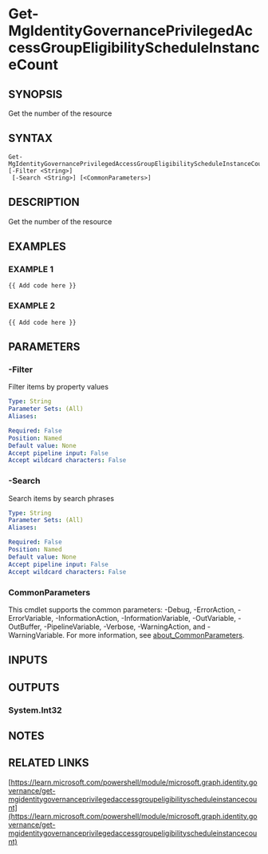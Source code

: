 ﻿---
external help file: Microsoft.Graph.Identity.Governance-help.xml
Module Name: Microsoft.Graph.Identity.Governance
online version: https://learn.microsoft.com/powershell/module/microsoft.graph.identity.governance/get-mgidentitygovernanceprivilegedaccessgroupeligibilityscheduleinstancecount
schema: 2.0.0
---

# Get-MgIdentityGovernancePrivilegedAccessGroupEligibilityScheduleInstanceCount

## SYNOPSIS
Get the number of the resource

## SYNTAX

```
Get-MgIdentityGovernancePrivilegedAccessGroupEligibilityScheduleInstanceCount [-Filter <String>]
 [-Search <String>] [<CommonParameters>]
```

## DESCRIPTION
Get the number of the resource

## EXAMPLES

### EXAMPLE 1
```
{{ Add code here }}
```

### EXAMPLE 2
```
{{ Add code here }}
```

## PARAMETERS

### -Filter
Filter items by property values

```yaml
Type: String
Parameter Sets: (All)
Aliases:

Required: False
Position: Named
Default value: None
Accept pipeline input: False
Accept wildcard characters: False
```

### -Search
Search items by search phrases

```yaml
Type: String
Parameter Sets: (All)
Aliases:

Required: False
Position: Named
Default value: None
Accept pipeline input: False
Accept wildcard characters: False
```

### CommonParameters
This cmdlet supports the common parameters: -Debug, -ErrorAction, -ErrorVariable, -InformationAction, -InformationVariable, -OutVariable, -OutBuffer, -PipelineVariable, -Verbose, -WarningAction, and -WarningVariable. For more information, see [about_CommonParameters](http://go.microsoft.com/fwlink/?LinkID=113216).

## INPUTS

## OUTPUTS

### System.Int32
## NOTES

## RELATED LINKS

[https://learn.microsoft.com/powershell/module/microsoft.graph.identity.governance/get-mgidentitygovernanceprivilegedaccessgroupeligibilityscheduleinstancecount](https://learn.microsoft.com/powershell/module/microsoft.graph.identity.governance/get-mgidentitygovernanceprivilegedaccessgroupeligibilityscheduleinstancecount)

